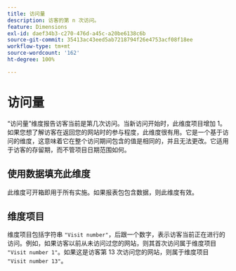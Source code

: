 ```yaml
---
title: 访问量
description: 访客的第 n 次访问。
feature: Dimensions
exl-id: daef34b3-c270-476d-a45c-a20be6138c6b
source-git-commit: 35413ac43eed5ab7218794f26e4753acf08f18ee
workflow-type: tm+mt
source-wordcount: '162'
ht-degree: 100%

---
```


# 访问量

“访问量”维度报告访客当前是第几次访问。当新访问开始时，此维度项目增加 1。如果您想了解访客在返回您的网站时的参与程度，此维度很有用。它是一个基于访问的维度，这意味着它在整个访问期间包含的值是相同的，并且无法更改。它适用于访客的存留期，而不管项目日期范围如何。

## 使用数据填充此维度

此维度可开箱即用于所有实施。如果报表包包含数据，则此维度有效。

## 维度项目

维度项目包括字符串 `"Visit number"`，后跟一个数字，表示访客当前正在进行的访问。例如，如果访客以前从未访问过您的网站，则其首次访问属于维度项目 `"Visit number 1"`。如果这是访客第 13 次访问您的网站，则属于维度项目 `"Visit number 13"`。
